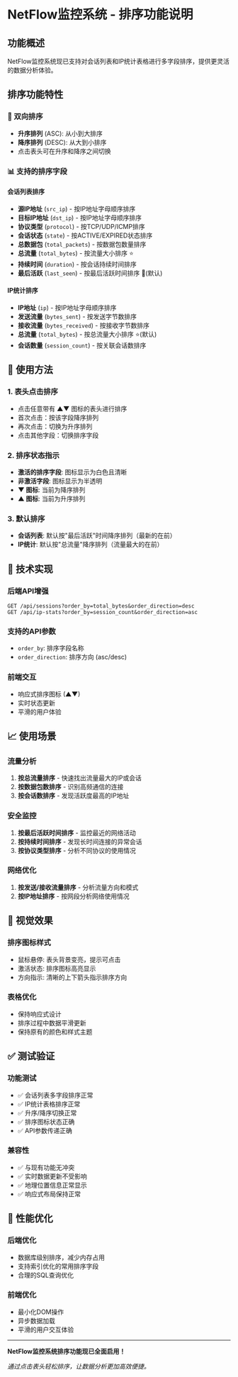 # NetFlow监控系统 - 排序功能说明

## 功能概述

NetFlow监控系统现已支持对会话列表和IP统计表格进行多字段排序，提供更灵活的数据分析体验。

## 排序功能特性

### 🔄 双向排序
- **升序排列** (ASC): 从小到大排序
- **降序排列** (DESC): 从大到小排序
- 点击表头可在升序和降序之间切换

### 📊 支持的排序字段

#### 会话列表排序
- **源IP地址** (`src_ip`) - 按IP地址字母顺序排序
- **目标IP地址** (`dst_ip`) - 按IP地址字母顺序排序  
- **协议类型** (`protocol`) - 按TCP/UDP/ICMP排序
- **会话状态** (`state`) - 按ACTIVE/EXPIRED状态排序
- **总数据包** (`total_packets`) - 按数据包数量排序
- **总流量** (`total_bytes`) - 按流量大小排序 ⭐
- **持续时间** (`duration`) - 按会话持续时间排序
- **最后活跃** (`last_seen`) - 按最后活跃时间排序 🔄(默认)

#### IP统计排序
- **IP地址** (`ip`) - 按IP地址字母顺序排序
- **发送流量** (`bytes_sent`) - 按发送字节数排序
- **接收流量** (`bytes_received`) - 按接收字节数排序
- **总流量** (`total_bytes`) - 按总流量大小排序 ⭐(默认)
- **会话数量** (`session_count`) - 按关联会话数排序

## 🎯 使用方法

### 1. 表头点击排序
- 点击任意带有 ▲▼ 图标的表头进行排序
- 首次点击：按该字段降序排列
- 再次点击：切换为升序排列
- 点击其他字段：切换排序字段

### 2. 排序状态指示
- **激活的排序字段**: 图标显示为白色且清晰
- **非激活字段**: 图标显示为半透明
- **▼ 图标**: 当前为降序排列
- **▲ 图标**: 当前为升序排列

### 3. 默认排序
- **会话列表**: 默认按"最后活跃"时间降序排列（最新的在前）
- **IP统计**: 默认按"总流量"降序排列（流量最大的在前）

## 🔧 技术实现

### 后端API增强
```
GET /api/sessions?order_by=total_bytes&order_direction=desc
GET /api/ip-stats?order_by=session_count&order_direction=asc
```

### 支持的API参数
- `order_by`: 排序字段名称
- `order_direction`: 排序方向 (asc/desc)

### 前端交互
- 响应式排序图标 (▲▼)
- 实时状态更新
- 平滑的用户体验

## 📈 使用场景

### 流量分析
1. **按总流量排序** - 快速找出流量最大的IP或会话
2. **按数据包数排序** - 识别高频通信的连接
3. **按会话数排序** - 发现活跃度最高的IP地址

### 安全监控
1. **按最后活跃时间排序** - 监控最近的网络活动
2. **按持续时间排序** - 发现长时间连接的异常会话
3. **按协议类型排序** - 分析不同协议的使用情况

### 网络优化
1. **按发送/接收流量排序** - 分析流量方向和模式
2. **按IP地址排序** - 按网段分析网络使用情况

## 🎨 视觉效果

### 排序图标样式
- 鼠标悬停: 表头背景变亮，提示可点击
- 激活状态: 排序图标高亮显示
- 方向指示: 清晰的上下箭头指示排序方向

### 表格优化
- 保持响应式设计
- 排序过程中数据平滑更新
- 保持原有的颜色和样式主题

## ✅ 测试验证

### 功能测试
- ✅ 会话列表多字段排序正常
- ✅ IP统计表格排序正常
- ✅ 升序/降序切换正常
- ✅ 排序图标状态正确
- ✅ API参数传递正确

### 兼容性
- ✅ 与现有功能无冲突
- ✅ 实时数据更新不受影响
- ✅ 地理位置信息正常显示
- ✅ 响应式布局保持正常

## 🚀 性能优化

### 后端优化
- 数据库级别排序，减少内存占用
- 支持索引优化的常用排序字段
- 合理的SQL查询优化

### 前端优化
- 最小化DOM操作
- 异步数据加载
- 平滑的用户交互体验

---

**NetFlow监控系统排序功能现已全面启用！**

*通过点击表头轻松排序，让数据分析更加高效便捷。*